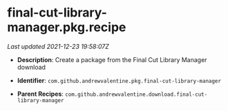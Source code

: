 # final-cut-library-manager.pkg.recipe

_Last updated 2021-12-23 19:58:07Z_

- **Description**: Create a package from the Final Cut Library Manager download

- **Identifier**: `com.github.andrewvalentine.pkg.final-cut-library-manager`

- **Parent Recipes**: `com.github.andrewvalentine.download.final-cut-library-manager`